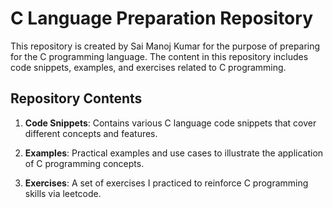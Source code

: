 # C Language Preparation Repository

This repository is created by Sai Manoj Kumar for the purpose of preparing for the C programming language. The content in this repository includes code snippets, examples, and exercises related to C programming.

## Repository Contents

1. **Code Snippets**: Contains various C language code snippets that cover different concepts and features.

2. **Examples**: Practical examples and use cases to illustrate the application of C programming concepts.

3. **Exercises**: A set of exercises I practiced to reinforce C programming skills via leetcode.
